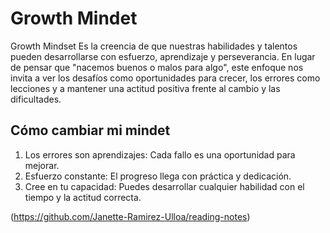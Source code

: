 # Growth Mindet
Growth Mindset
Es la creencia de que nuestras habilidades y talentos pueden desarrollarse con esfuerzo, aprendizaje y perseverancia. En lugar de pensar que "nacemos buenos o malos para algo", este enfoque nos invita a ver los desafíos como oportunidades para crecer, los errores como lecciones y a mantener una actitud positiva frente al cambio y las dificultades.

## Cómo cambiar mi mindet
1. Los errores son aprendizajes: Cada fallo es una oportunidad para mejorar.
2. Esfuerzo constante: El progreso llega con práctica y dedicación.
3. Cree en tu capacidad: Puedes desarrollar cualquier habilidad con el tiempo y la actitud correcta.

(https://github.com/Janette-Ramirez-Ulloa/reading-notes)
